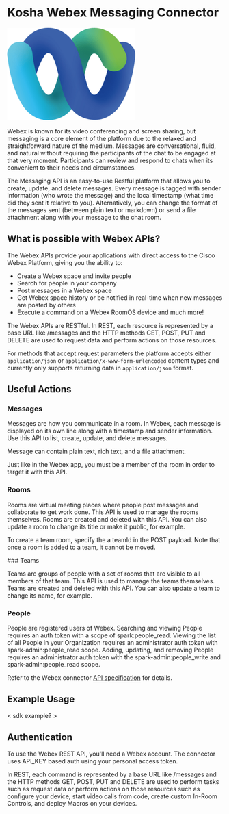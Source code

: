 # Kosha Webex Messaging Connector

![Webex](images/webex.png)

Webex is known for its video conferencing and screen sharing, but messaging is a core element of the platform due to the relaxed and straightforward nature of the medium. Messages are conversational, fluid, and natural without requiring the participants of the chat to be engaged at that very moment. Participants can review and respond to chats when its convenient to their needs and circumstances.

The Messaging API is an easy-to-use Restful platform that allows you to create, update, and delete messages. Every message is tagged with sender information (who wrote the message) and the local timestamp (what time did they sent it relative to you). Alternatively, you can change the format of the messages sent (between plain text or markdown) or send a file attachment along with your message to the chat room.

## What is possible with Webex APIs?

The Webex APIs provide your applications with direct access to the Cisco Webex Platform, giving you the ability to:

* Create a Webex space and invite people
* Search for people in your company
* Post messages in a Webex space
* Get Webex space history or be notified in real-time when new messages are posted by others
* Execute a command on a Webex RoomOS device
and much more!


The Webex APIs are RESTful. In REST, each resource is represented by a base URL like /messages and the HTTP methods GET, POST, PUT and DELETE are used to request data and perform actions on those resources.

For methods that accept request parameters the platform accepts either `application/json` or `application/x-www-form-urlencoded` content types and currently only supports returning data in `application/json` format.


## Useful Actions 

### Messages

Messages are how you communicate in a room. In Webex, each message is displayed on its own line along with a timestamp and sender information. Use this API to list, create, update, and delete messages.

Message can contain plain text, rich text, and a file attachment.

Just like in the Webex app, you must be a member of the room in order to target it with this API.

### Rooms

Rooms are virtual meeting places where people post messages and collaborate to get work done. This API is used to manage the rooms themselves. Rooms are created and deleted with this API. You can also update a room to change its title or make it public, for example.

To create a team room, specify the a teamId in the POST payload. Note that once a room is added to a team, it cannot be moved.

### Teams

Teams are groups of people with a set of rooms that are visible to all members of that team. This API is used to manage the teams themselves. Teams are created and deleted with this API. You can also update a team to change its name, for example.

### People

People are registered users of Webex. Searching and viewing People requires an auth token with a scope of spark:people_read. Viewing the list of all People in your Organization requires an administrator auth token with spark-admin:people_read scope. Adding, updating, and removing People requires an administrator auth token with the spark-admin:people_write and spark-admin:people_read scope.

Refer to the Webex connector [API specification](openapi.json) for details.

## Example Usage

< sdk example? >

## Authentication

To use the Webex REST API, you'll need a Webex account. The connector uses API_KEY based auth using your personal access token.

 In REST, each command is represented by a base URL like /messages and the HTTP methods GET, POST, PUT and DELETE are used to perform tasks such as request data or perform actions on those resources such as configure your device, start video calls from code, create custom In-Room Controls, and deploy Macros on your devices.